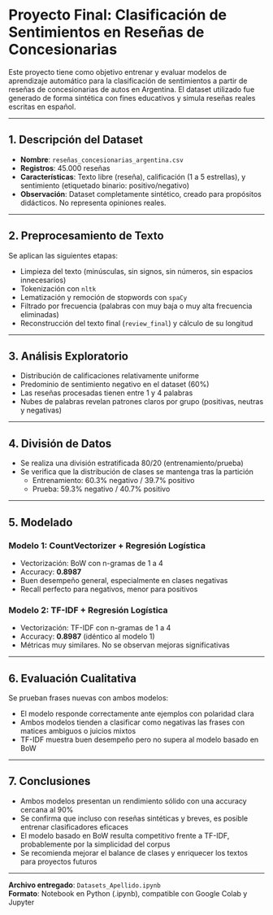 
# Proyecto Final: Clasificación de Sentimientos en Reseñas de Concesionarias

Este proyecto tiene como objetivo entrenar y evaluar modelos de aprendizaje automático para la clasificación de sentimientos a partir de reseñas de concesionarias de autos en Argentina. El dataset utilizado fue generado de forma sintética con fines educativos y simula reseñas reales escritas en español.

---

## 1. Descripción del Dataset

- **Nombre**: `reseñas_concesionarias_argentina.csv`
- **Registros**: 45.000 reseñas
- **Características**: Texto libre (reseña), calificación (1 a 5 estrellas), y sentimiento (etiquetado binario: positivo/negativo)
- **Observación**: Dataset completamente sintético, creado para propósitos didácticos. No representa opiniones reales.

---

## 2. Preprocesamiento de Texto

Se aplican las siguientes etapas:

- Limpieza del texto (minúsculas, sin signos, sin números, sin espacios innecesarios)
- Tokenización con `nltk`
- Lematización y remoción de stopwords con `spaCy`
- Filtrado por frecuencia (palabras con muy baja o muy alta frecuencia eliminadas)
- Reconstrucción del texto final (`review_final`) y cálculo de su longitud

---

## 3. Análisis Exploratorio

- Distribución de calificaciones relativamente uniforme
- Predominio de sentimiento negativo en el dataset (60%)
- Las reseñas procesadas tienen entre 1 y 4 palabras
- Nubes de palabras revelan patrones claros por grupo (positivas, neutras y negativas)

---

## 4. División de Datos

- Se realiza una división estratificada 80/20 (entrenamiento/prueba)
- Se verifica que la distribución de clases se mantenga tras la partición
  - Entrenamiento: 60.3% negativo / 39.7% positivo
  - Prueba: 59.3% negativo / 40.7% positivo

---

## 5. Modelado

### Modelo 1: CountVectorizer + Regresión Logística
- Vectorización: BoW con n-gramas de 1 a 4
- Accuracy: **0.8987**
- Buen desempeño general, especialmente en clases negativas
- Recall perfecto para negativos, menor para positivos

### Modelo 2: TF-IDF + Regresión Logística
- Vectorización: TF-IDF con n-gramas de 1 a 4
- Accuracy: **0.8987** (idéntico al modelo 1)
- Métricas muy similares. No se observan mejoras significativas

---

## 6. Evaluación Cualitativa

Se prueban frases nuevas con ambos modelos:

- El modelo responde correctamente ante ejemplos con polaridad clara
- Ambos modelos tienden a clasificar como negativas las frases con matices ambiguos o juicios mixtos
- TF-IDF muestra buen desempeño pero no supera al modelo basado en BoW

---

## 7. Conclusiones

- Ambos modelos presentan un rendimiento sólido con una accuracy cercana al 90%
- Se confirma que incluso con reseñas sintéticas y breves, es posible entrenar clasificadores eficaces
- El modelo basado en BoW resulta competitivo frente a TF-IDF, probablemente por la simplicidad del corpus
- Se recomienda mejorar el balance de clases y enriquecer los textos para proyectos futuros

---

**Archivo entregado**: `Datasets_Apellido.ipynb`  
**Formato**: Notebook en Python (.ipynb), compatible con Google Colab y Jupyter
